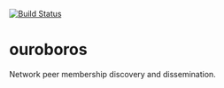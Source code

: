 [![Build Status](https://travis-ci.org/nomilous/ouroboros.svg?branch=master)](https://travis-ci.org/nomilous/ouroboros)



# ouroboros

Network peer membership discovery and dissemination.
